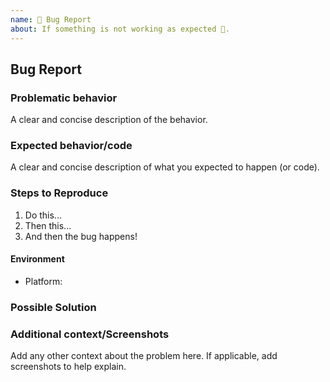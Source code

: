 ```yaml
---
name: 🐛 Bug Report
about: If something is not working as expected 🤔.
---
```


## Bug Report

### Problematic behavior

A clear and concise description of the behavior.

### Expected behavior/code

A clear and concise description of what you expected to happen (or code).

### Steps to Reproduce

1. Do this...
2. Then this...
3. And then the bug happens!

#### Environment

- Platform:

### Possible Solution

<!--- Only if you have suggestions on a fix for the bug -->

### Additional context/Screenshots

Add any other context about the problem here. If applicable, add screenshots to help explain.
